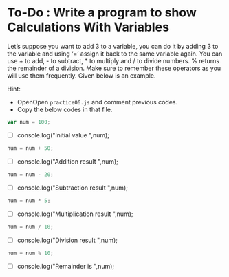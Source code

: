 # To-Do : Write a program to show Calculations With Variables


Let’s suppose you want to add 3 to a variable, you can do it by adding 3 to the variable and using ‘=’ assign it back to the same variable again. You can use + to add, - to subtract, * to multiply and / to divide numbers. % returns the remainder of a division. Make sure to remember these operators as you will use them frequently. Given below is an example.

Hint:

- OpenOpen `practice06.js` and comment previous codes.
- Copy the below codes in that file.


```js
var num = 100;
```
* [ ]  console.log("Initial value ",num);
```js
num = num + 50;
```
* [ ]  console.log("Addition result ",num);
```js
num = num - 20;
```
* [ ]  console.log("Subtraction result ",num);
```js
num = num * 5;
```
* [ ]  console.log("Multiplication result ",num);
```js
num = num / 10;
```
* [ ]  console.log("Division result ",num);
```js
num = num % 10;
```
* [ ]  console.log("Remainder is ",num);